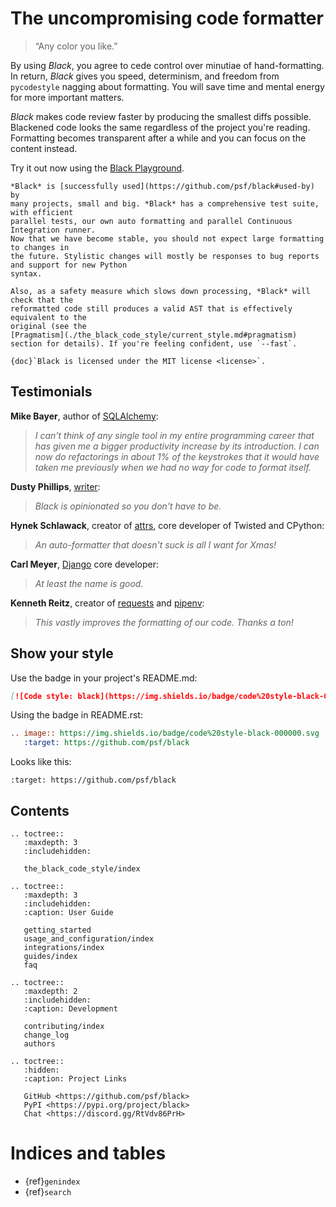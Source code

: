 <!--
black documentation master file, created by
sphinx-quickstart on Fri Mar 23 10:53:30 2018.
-->

# The uncompromising code formatter

> “Any color you like.”

By using *Black*, you agree to cede control over minutiae of
hand-formatting. In return, *Black* gives you speed, determinism, and
freedom from `pycodestyle` nagging about formatting. You will save time
and mental energy for more important matters.

*Black* makes code review faster by producing the smallest diffs
possible. Blackened code looks the same regardless of the project
you're reading. Formatting becomes transparent after a while and you
can focus on the content instead.

Try it out now using the [Black Playground](https://black.vercel.app).

```{admonition} Note - Black is now stable!
*Black* is [successfully used](https://github.com/psf/black#used-by) by
many projects, small and big. *Black* has a comprehensive test suite, with efficient
parallel tests, our own auto formatting and parallel Continuous Integration runner.
Now that we have become stable, you should not expect large formatting to changes in
the future. Stylistic changes will mostly be responses to bug reports and support for new Python
syntax.

Also, as a safety measure which slows down processing, *Black* will check that the
reformatted code still produces a valid AST that is effectively equivalent to the
original (see the
[Pragmatism](./the_black_code_style/current_style.md#pragmatism)
section for details). If you're feeling confident, use `--fast`.
```

```{note}
{doc}`Black is licensed under the MIT license <license>`.
```

## Testimonials

**Mike Bayer**, author of [SQLAlchemy](https://www.sqlalchemy.org/):

> *I can't think of any single tool in my entire programming career that has given me a
> bigger productivity increase by its introduction. I can now do refactorings in about
> 1% of the keystrokes that it would have taken me previously when we had no way for
> code to format itself.*

**Dusty Phillips**, [writer](https://smile.amazon.com/s/ref=nb_sb_noss?url=search-alias%3Daps&field-keywords=dusty+phillips):

> *Black is opinionated so you don't have to be.*

**Hynek Schlawack**, creator of [attrs](https://www.attrs.org/), core
developer of Twisted and CPython:

> *An auto-formatter that doesn't suck is all I want for Xmas!*

**Carl Meyer**, [Django](https://www.djangoproject.com/) core developer:

> *At least the name is good.*

**Kenneth Reitz**, creator of [requests](http://python-requests.org/)
and [pipenv](https://docs.pipenv.org/):

> *This vastly improves the formatting of our code. Thanks a ton!*

## Show your style

Use the badge in your project's README.md:

```md
[![Code style: black](https://img.shields.io/badge/code%20style-black-000000.svg)](https://github.com/psf/black)
```

Using the badge in README.rst:

```rst
.. image:: https://img.shields.io/badge/code%20style-black-000000.svg
   :target: https://github.com/psf/black
```

Looks like this:

```{image} https://img.shields.io/badge/code%20style-black-000000.svg
:target: https://github.com/psf/black
```

## Contents

```{eval-rst}
.. toctree::
   :maxdepth: 3
   :includehidden:

   the_black_code_style/index
```

```{eval-rst}
.. toctree::
   :maxdepth: 3
   :includehidden:
   :caption: User Guide

   getting_started
   usage_and_configuration/index
   integrations/index
   guides/index
   faq
```

```{eval-rst}
.. toctree::
   :maxdepth: 2
   :includehidden:
   :caption: Development

   contributing/index
   change_log
   authors
```

```{eval-rst}
.. toctree::
   :hidden:
   :caption: Project Links

   GitHub <https://github.com/psf/black>
   PyPI <https://pypi.org/project/black>
   Chat <https://discord.gg/RtVdv86PrH>
```

# Indices and tables

- {ref}`genindex`
- {ref}`search`
